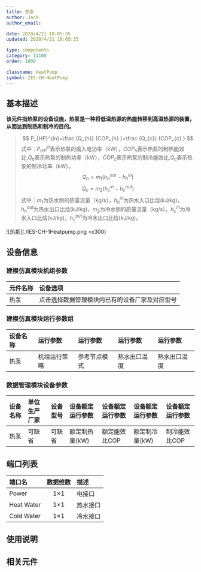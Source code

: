 ```yaml
---
title: 热泵
author: Jack
author_email:

date: 2020/4/21 18:05:35
updated: 2020/4/21 18:05:35

type: components
category: 11100
order: 1000

classname: HeatPump
symbol: IES-CH-HeatPump
---
```

## 基本描述

**该元件指热泵的设备设施，热泵是一种将低温热源的热能转移到高温热源的装置，从而达到制热和制冷的目的。**

> $$ P_{HP}^{in}=\frac {Q_{h}} {COP_{h} }+\frac {Q_{c}} {COP_{c} } $$
> 式中：$P_{HP}^{in}$表示热泵的输入电功率（kW），$COP_{h}$表示热泵的制热能效比,$Q_{h}$表示热泵的制热功率（kW），$COP_{c}$表示热泵的制冷能效比,$Q_{c}$表示热泵的制冷功率（kW）。
> $$Q_{h} = m_1(h_{h}^{out}-h_{h}^{in})$$
> $$Q_{c} = m_2(h_{c}^{in}-h_{c}^{out})$$
> 式中：$m_1$为热水侧的质量流量（kg/s），$h_{h}^{in}$为热水入口比焓(kJ/kg)，$h_{h}^{out}$为热水出口比焓(kJ/kg)，$m_2$为冷水侧的质量流量（kg/s），$h_{c}^{in}$为冷水入口比焓(kJ/kg)，$h_{c}^{out}$为冷水出口比焓(kJ/kg)。

![热泵](./IES-CH-1Heatpump.png =x300)

## 设备信息

### 建模仿真模块机组参数
| 元件名称 | 设备选项 |
| :--- | :--- |
| 热泵 |  点击选择数据管理模块内已有的设备厂家及对应型号 |

### 建模仿真模块运行参数组
| 设备名称 |  运行参数  |  运行参数  |  运行参数  |  运行参数  |
| :--- | :--- | :--- | :--- | :--- |
| 热泵 |  机组运行策略 |  参考节点模式  |  热水出口温度  |  热水出口温度  |

### 数据管理模块设备参数
| 设备名称 | 单位生产厂家 | 设备型号 | 设备额定运行参数 | 设备额定运行参数 | 设备额定运行参数 | 设备额定运行参数 |
| :--- | :--- | :--- | :--- | :--- | :--- | :--- |
| 热泵 |  可缺省 | 可缺省 | 额定制热量(kW) | 额定能效比COP | 额定制冷量(kW) | 制冷能效比COP  |


## 端口列表
| 端口名 | 数据维数 | 描述 |
| :--- | :--:  | :--- |
|  Power  | 1×1  | 电接口  |
|  Heat Water | 1×1  | 热水接口  |
|  Cold Water | 1×1  | 冷水接口  |


## 使用说明



## 相关元件